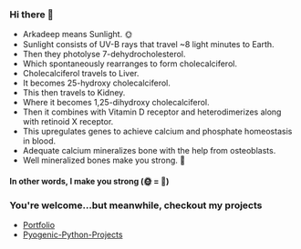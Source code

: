 ### Hi there 👋

- Arkadeep means Sunlight. 🌞 
- Sunlight consists of UV-B rays that travel ~8 light minutes to Earth.
- Then they photolyse 7-dehydrocholesterol.
- Which spontaneously rearranges to form cholecalciferol.
- Cholecalciferol travels to Liver.
- It becomes 25-hydroxy cholecalciferol.
- This then travels to Kidney.
- Where it becomes 1,25-dihydroxy cholecalciferol.
- Then it combines with Vitamin D receptor and heterodimerizes along with retinoid X receptor.
- This upregulates genes to achieve calcium and phosphate homeostasis in blood.
- Adequate calcium mineralizes bone with the help from osteoblasts.
- Well mineralized bones make you strong. 💪

#### In other words, I make you strong (🌞 = 💪)

### You're welcome...but meanwhile, checkout my projects
- [Portfolio](htt[s://drarkadeep.github.io)
- [Pyogenic-Python-Projects](https://github.com/drarkadeep/pyogenic-python-projects)
